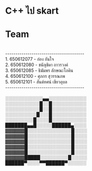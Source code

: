 # C++ ไป skart
<h1>Team</h1> <br>
---------------------------------------<br>
1. 650612077 - ก๋อง กันใจ         <br> 
2. 650612080 - ชนัญชิดา ถาวรวงค์    <br>
3. 650612085 - ธิฆัมพร ลักษณะโภคิน <br>
4. 650612100 - ศุภกร สุวรรณภพ   <br>
5. 650612101 - สันต์ทศน์ เขียวอุบล  <br>
---------------------------------------<br>
<br>
░░░░░░░░░░░░▄▄░░░░░░░░░░░░<br>
░░░░░░░░░░░█░░█░░░░░░░░░░░<br>
░░░░░░░░░░░█░░█░░░░░░░░░░░<br>
░░░░░░░░░░█░░░█░░░░░░░░░░░<br>
░░░░░░░░░█░░░░█░░░░░░░░░░░<br>
███████▄▄█░░░░░██████▄░░░░<br>
▓▓▓▓▓▓█░░░░░░░░░░░░░░█░░░░<br>
▓▓▓▓▓▓█░░░░░░░░░░░░░░█░░░░<br>
▓▓▓▓▓▓█░░░░░░░░░░░░░░█░░░░<br>
▓▓▓▓▓▓█░░░░░░░░░░░░░░█░░░░<br>
▓▓▓▓▓▓█░░░░░░░░░░░░░░█░░░░<br>
▓▓▓▓▓▓█████░░░░░░░░░█░░░░░<br>
██████▀░░░░▀▀██████▀░░░░░░<br>
